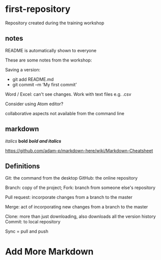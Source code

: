 # first-repository
Repository created during the training workshop

## notes

README is automatically shown to everyone

These are some notes from the workshop:

Saving a version:
-	git add README.md
-	git commit –m ‘My first commit’

Word / Excel: can't see changes.
Work with text files e.g. .csv

Consider using Atom editor?

collaborative aspects not available from the command line

## markdown

*italics*
**bold**
***bold and italics***

https://github.com/adam-p/markdown-here/wiki/Markdown-Cheatsheet

## Definitions

Git: the command from the desktop
GitHub: the online repository

Branch: copy of the project;
Fork: branch from someone else's repository

Pull request: incorporate changes from a branch to the master

Merge: act of incorporating new changes from a branch to the master

Clone: more than just downloading, also downloads all the version history
Commit: to local repository

Sync = pull and push


# Add More Markdown
